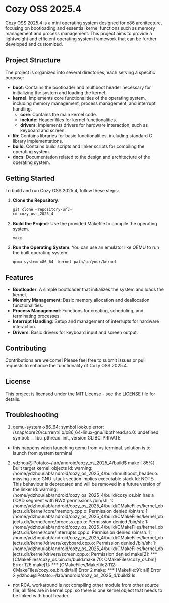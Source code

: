 # Cozy OSS 2025.4

Cozy OSS 2025.4 is a mini operating system designed for x86 architecture, focusing on bootloading and essential kernel functions such as memory management and process management. This project aims to provide a lightweight and efficient operating system framework that can be further developed and customized.

## Project Structure

The project is organized into several directories, each serving a specific purpose:

- **boot**: Contains the bootloader and multiboot header necessary for initializing the system and loading the kernel.
- **kernel**: Implements core functionalities of the operating system, including memory management, process management, and interrupt handling.
  - **core**: Contains the main kernel code.
  - **include**: Header files for kernel functionalities.
  - **drivers**: Implements drivers for hardware interaction, such as keyboard and screen.
- **lib**: Contains libraries for basic functionalities, including standard C library implementations.
- **build**: Contains build scripts and linker scripts for compiling the operating system.
- **docs**: Documentation related to the design and architecture of the operating system.

## Getting Started

To build and run Cozy OSS 2025.4, follow these steps:

1. **Clone the Repository**: 
   ```
   git clone <repository-url>
   cd cozy_oss_2025_4
   ```

2. **Build the Project**: 
   Use the provided Makefile to compile the operating system.
   ```
   make
   ```

3. **Run the Operating System**: 
   You can use an emulator like QEMU to run the built operating system.
   ```
   qemu-system-x86_64 -kernel path/to/your/kernel
   ```

## Features

- **Bootloader**: A simple bootloader that initializes the system and loads the kernel.
- **Memory Management**: Basic memory allocation and deallocation functionalities.
- **Process Management**: Functions for creating, scheduling, and terminating processes.
- **Interrupt Handling**: Setup and management of interrupts for hardware interaction.
- **Drivers**: Basic drivers for keyboard input and screen output.

## Contributing

Contributions are welcome! Please feel free to submit issues or pull requests to enhance the functionality of Cozy OSS 2025.4.

## License

This project is licensed under the MIT License - see the LICENSE file for details.

## Troubleshooting
1. qemu-system-x86_64: symbol lookup error: /snap/core20/current/lib/x86_64-linux-gnu/libpthread.so.0: undefined symbol: __libc_pthread_init, version GLIBC_PRIVATE
- this happens when launching qemu from vs terminal. solution is to launch from system terminal


2. ydzhou@iPotato:~/lab/android/cozy_os_2025_4/build$ make
[ 85%] Built target kernel_objects
ld: warning: /home/ydzhou/lab/android/cozy_os_2025_4/build/multiboot_header.o: missing .note.GNU-stack section implies executable stack
ld: NOTE: This behaviour is deprecated and will be removed in a future version of the linker
ld: warning: /home/ydzhou/lab/android/cozy_os_2025_4/build/cozy_os.bin has a LOAD segment with RWX permissions
/bin/sh: 1: /home/ydzhou/lab/android/cozy_os_2025_4/build/CMakeFiles/kernel_objects.dir/kernel/core/memory.cpp.o: Permission denied
/bin/sh: 1: /home/ydzhou/lab/android/cozy_os_2025_4/build/CMakeFiles/kernel_objects.dir/kernel/core/process.cpp.o: Permission denied
/bin/sh: 1: /home/ydzhou/lab/android/cozy_os_2025_4/build/CMakeFiles/kernel_objects.dir/kernel/core/interrupts.cpp.o: Permission denied
/bin/sh: 1: /home/ydzhou/lab/android/cozy_os_2025_4/build/CMakeFiles/kernel_objects.dir/kernel/drivers/keyboard.cpp.o: Permission denied
/bin/sh: 1: /home/ydzhou/lab/android/cozy_os_2025_4/build/CMakeFiles/kernel_objects.dir/kernel/drivers/screen.cpp.o: Permission denied
make[2]: *** [CMakeFiles/cozy_os.bin.dir/build.make:70: CMakeFiles/cozy_os.bin] Error 126
make[1]: *** [CMakeFiles/Makefile2:112: CMakeFiles/cozy_os.bin.dir/all] Error 2
make: *** [Makefile:91: all] Error 2
ydzhou@iPotato:~/lab/android/cozy_os_2025_4/build$ ls

- not RCA. workaround is not compiling other module from other source file, all files are in kernel.cpp. so there is one kernel object that needs to be linked with boot header. 